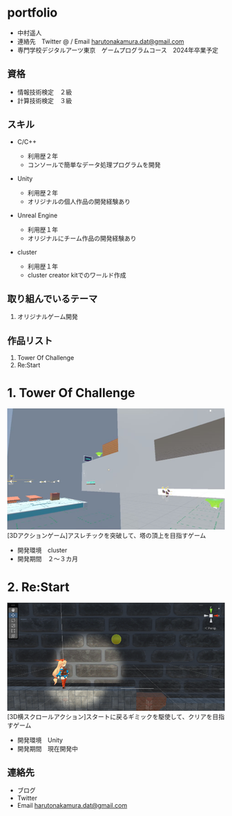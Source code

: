 ﻿# portfolio
- 中村遥人
- 連絡先　Twitter @ / Email harutonakamura.dat@gmail.com
- 専門学校デジタルアーツ東京　ゲームプログラムコース　2024年卒業予定

## 資格
- 情報技術検定　２級
- 計算技術検定　３級

## スキル
- C/C++
  - 利用歴２年
  - コンソールで簡単なデータ処理プログラムを開発

- Unity
  - 利用歴２年
  - オリジナルの個人作品の開発経験あり

- Unreal Engine
  - 利用歴１年
  - オリジナルにチーム作品の開発経験あり

- cluster
  - 利用歴１年
  - cluster creator kitでのワールド作成

## 取り組んでいるテーマ
1. オリジナルゲーム開発

## 作品リスト
1. Tower Of Challenge
2. Re:Start

# 1. Tower Of Challenge
![screenshot](cluster.png)
[3Dアクションゲーム]アスレチックを突破して、塔の頂上を目指すゲーム

- 開発環境　cluster
- 開発期間　２～３カ月

# 2. Re:Start
![screenshot](restart.png)
[3D横スクロールアクション]スタートに戻るギミックを駆使して、クリアを目指すゲーム

- 開発環境　Unity
- 開発期間　現在開発中

## 連絡先
- ブログ
- Twitter
- Email harutonakamura.dat@gmail.com
